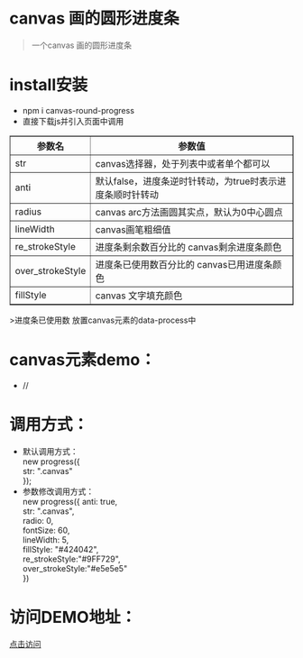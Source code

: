 # canvas 画的圆形进度条

>一个canvas 画的圆形进度条

# install安装
 * npm i canvas-round-progress
 * 直接下载js并引入页面中调用
<table border="1">
            <tbody>
                <tr>
                    <th>参数名</th>
                    <th>参数值</th>
                </tr>
                <tr>
                    <td>str</td>
                    <td>canvas选择器，处于列表中或者单个都可以</td>
                </tr>
                <tr>
                    <td>anti</td>
                    <td>默认false，进度条逆时针转动，为true时表示进度条顺时针转动</td>
                </tr>
                <tr>
                    <td>radius</td>
                    <td>canvas arc方法画圆其实点，默认为0中心圆点</td>
                </tr>
                <tr>
                    <td>lineWidth</td>
                    <td>canvas画笔粗细值</td>
                </tr>
                <tr>
                    <td>re_strokeStyle</td>
                    <td>进度条剩余数百分比的 canvas剩余进度条颜色</td>
                </tr>
                <tr>
                    <td>over_strokeStyle</td>
                    <td>进度条已使用数百分比的 canvas已用进度条颜色</td>
                </tr>
                <tr>
                    <td>fillStyle</td>
                    <td>canvas 文字填充颜色</td>
                </tr>
            </tbody>
        </table>
 >进度条已使用数 放置canvas元素的data-process中                                 <br/>


 # canvas元素demo：
 * // <canvas class="canvas" data-process="50"></canvas>
                                   <br/>
 # 调用方式：                                                            <br/>
 * 默认调用方式：  <br/>
                  new progress({                                               <br/>
                                str: ".canvas"                                 <br/>
                              });                                             <br/>
 * 参数修改调用方式：                                                    <br/>
                       new progress({
                                  anti: true,                                         <br/>
                                  str: ".canvas",                                     <br/>
                                  radio: 0,                                           <br/>
                                  fontSize: 60,                                       <br/>
                                  lineWidth: 5,                                       <br/>
                                  fillStyle: "#424042",                               <br/>
                                  re_strokeStyle:"#9FF729",                           <br/>
                                  over_strokeStyle:"#e5e5e5"                          <br/>
                             })

# 访问DEMO地址：
<a href="https://leehf.github.io/canvas-round-progress/" >点击访问</a>
